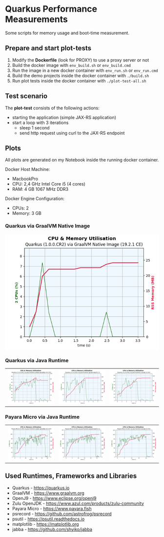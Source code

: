 # Quarkus Performance Measurements

Some scripts for memory usage and boot-time measurement.

## Prepare and start plot-tests

1) Modify the **Dockerfile** (look for PROXY) to use a proxy server or not
2) Build the docker image with ```env_build.sh``` or ```env_build.cmd```
3) Run the image in a new docker container with ```env_run.sh``` or ```env_run.cmd```
4) Build the demo projects inside the docker container with ```./build.sh```
5) Run plot tests inside the docker container with ```./plot-test-all.sh```

## Test scenario

The **plot-test** consists of the following actions:

* starting the application (simple JAX-RS application)
* start a loop with 3 iterations
  * sleep 1 second
  * send http request using curl to the JAX-RS endpoint

## Plots

All plots are generated on my Notebook inside the running docker container.

Docker Host Machine:

* MacbookPro
* CPU: 2,4 GHz Intel Core i5 (4 cores)
* RAM: 4 GB 1067 MHz DDR3

Docker Engine Configuration:

* CPUs: 2
* Memory: 3 GB

### Quarkus via GraalVM Native Image

![Quarkus via GraalVM Native Image](plots/quarkus-native.png)

### Quarkus via Java Runtime

| | | |
|-|-|-|
| ![](plots/quarkus-java-adopt-openj9@1.8.0-232.png) | ![](plots/quarkus-java-graalvm@19.2.1.png) | ![](plots/quarkus-java-zulu@1.8.232.png) |

### Payara Micro via Java Runtime

| | | |
|-|-|-|
| ![](plots/payara-micro-adopt-openj9@1.8.0-232.png) | ![](plots/payara-micro-graalvm@19.2.1.png) | ![](plots/payara-micro-zulu@1.8.232.png) |

## Used Runtimes, Frameworks and Libraries

* Quarkus - <https://quarkus.io>
* GraalVM - <https://www.graalvm.org>
* OpenJ9 - <https://www.eclipse.org/openj9>
* Zulu OpenJDK - <https://www.azul.com/products/zulu-community>
* Payara Micro - <https://www.payara.fish>
* psrecord - <https://github.com/astrofrog/psrecord>
* psutil - <https://psutil.readthedocs.io>
* matplotlib - <https://matplotlib.org>
* jabba - <https://github.com/shyiko/jabba>

